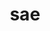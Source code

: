 ---
category: 3-letters
denotation: null
name: sae
reference_link: https://www.etymonline.com/word/sae
root_language: null
root_name: null
title: sae
type: free
word_sums:
- respelling: sae
  sum: 'Sae + '
---